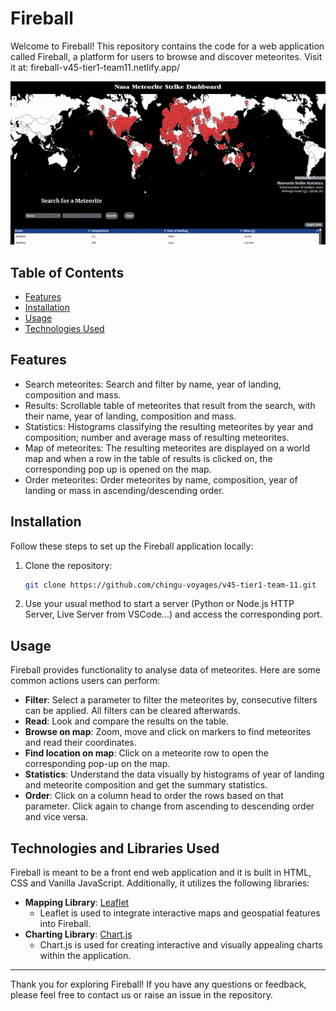 # Fireball

Welcome to Fireball! This repository contains the code for a web application called Fireball, a platform for users to browse and discover meteorites. Visit it at: fireball-v45-tier1-team11.netlify.app/

![demo](https://github.com/chingu-voyages/v45-tier1-team-11/blob/main/voyage-project-tier1-fireball/utils/demo.gif)


## Table of Contents

- [Features](#features)
- [Installation](#installation)
- [Usage](#usage)
- [Technologies Used](#technologies-used)

## Features

- Search meteorites: Search and filter by name, year of landing, composition and mass.
- Results: Scrollable table of meteorites that result from the search, with their name, year of landing, composition and mass.
- Statistics: Histograms classifying the resulting meteorites by year and composition; number and average mass of resulting meteorites.
- Map of meteorites: The resulting meteorites are displayed on a world map and when a row in the table of results is clicked on, the corresponding pop up is opened on the map.
- Order meteorites: Order meteorites by name, composition, year of landing or mass in ascending/descending order.

## Installation

Follow these steps to set up the Fireball application locally:

1. Clone the repository:

   ```bash
   git clone https://github.com/chingu-voyages/v45-tier1-team-11.git
   ```

2. Use your usual method to start a server (Python or Node.js HTTP Server, Live Server from VSCode...) and access the corresponding port.

## Usage

Fireball provides functionality to analyse data of meteorites. Here are some common actions users can perform:

- **Filter**: Select a parameter to filter the meteorites by, consecutive filters can be applied. All filters can be cleared afterwards.
- **Read**: Look and compare the results on the table.
- **Browse on map**: Zoom, move and click on markers to find meteorites and read their coordinates.
- **Find location on map**: Click on a meteorite row to open the corresponding pop-up on the map.
- **Statistics**: Understand the data visually by histograms of year of landing and meteorite composition and get the summary statistics.
- **Order**: Click on a column head to order the rows based on that parameter. Click again to change from ascending to descending order and vice versa.

## Technologies and Libraries Used

Fireball is meant to be a front end web application and it is built in HTML, CSS and Vanilla JavaScript.
Additionally, it utilizes the following libraries:

- **Mapping Library**: [Leaflet](https://leafletjs.com/)
  - Leaflet is used to integrate interactive maps and geospatial features into Fireball.
- **Charting Library**: [Chart.js](https://www.chartjs.org/)
  - Chart.js is used for creating interactive and visually appealing charts within the application.

---

Thank you for exploring Fireball! If you have any questions or feedback, please feel free to contact us or raise an issue in the repository.
